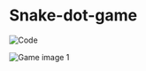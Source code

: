 # Snake-dot-game

![Code](https://github.com/user-attachments/assets/17992d00-f2df-422a-976a-745083b7ece7)



![Game image 1](https://github.com/user-attachments/assets/6e52a7d4-6ffa-4d43-b600-ae85b9fd7938)
